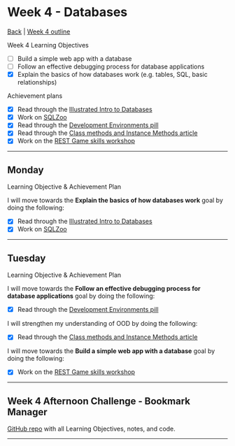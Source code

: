 # Week 4 - Databases

[Back](README.md) | [Week 4 outline](https://github.com/makersacademy/course/blob/master/week_outlines.md#week-4)

Week 4 Learning Objectives

- [ ] Build a simple web app with a database
- [ ] Follow an effective debugging process for database applications
- [x] Explain the basics of how databases work (e.g. tables, SQL, basic relationships)

Achievement plans

- [x] Read through the [Illustrated Intro to Databases]
- [x] Work on [SQLZoo]
- [x] Read through the [Development Environments pill]
- [x] Read through the [Class methods and Instance Methods article]
- [x] Work on the [REST Game skills workshop]

---

## Monday

Learning Objective & Achievement Plan

I will move towards the **Explain the basics of how databases work** goal by doing the following:

- [x] Read through the [Illustrated Intro to Databases]
- [x] Work on [SQLZoo]

---

## Tuesday

Learning Objective & Achievement Plan

I will move towards the **Follow an effective debugging process for database applications** goal by doing the following:

- [x] Read through the [Development Environments pill]

I will strengthen my understanding of OOD by doing the following:

- [x] Read through the [Class methods and Instance Methods article]

I will move towards the **Build a simple web app with a database** goal by doing the following:

- [x] Work on the [REST Game skills workshop]

---

## Week 4 Afternoon Challenge - Bookmark Manager

[GitHub repo](https://github.com/hturnbull93/bookmark-manager) with all Learning Objectives, notes, and code.

---
<!--
## Retrospective

### Achievements this week

- [ ] Build a simple web app
- [ ] Follow an effective debugging process for web applications
- [ ] Explain the basics of how the web works (e.g. request/response, HTTP, HTML, CSS)
- [ ] Explain the MVC pattern

### Score: Z

#### Reasons for Score

- First reason

### Material to re-cover

- First material

---

## Week 4 Weekend Challenge - Chitter

[GitHub repo]() with all Learning Objectives, notes, and code.

---
-->
<!-- Links -->

<!-- From Week 1 -->

[First day intro]: Intro_first_day.md
[TDD process skills workshop]: ../skills_workshops/TDD_process.md
[Debugging skills workshop]: ../skills_workshops/debugging.md
[Mocking skills workshop]: ../skills_workshops/mocking.md
[Test Driving practical]: ../skills_workshops/test_driving_practice.md

<!-- From week 2 -->

[Code Review skills workshop]: ../skills_workshops/code_review.md
[Process Review workshop]: ../process_workshop.md
[Domain Modelling skills workshop]: ../skills_workshops/domain_modelling.md
[Feedback skills workshop]: ../skills_workshops/feedback.md
[Mocking with RSpec practical]: ../skills_workshops/mocking_with_rspec.md
[Refactoring skills workshop]: ../skills_workshops/refactoring.md
[Concretes and Abstracts skills workshop]: ../skills_workshops/concretes_and_abstracts.md
[Delegation skills workshop]: ../skills_workshops/delegation.md

<!-- From week 3 -->

[Servers 1 skills workshop]: ../skills_workshops/servers_1.md
[Servers 2 skills workshop]: ../skills_workshops/servers_2.md
[Clients 1 skills workshop]: ../skills_workshops/clients_1.md
[Process modelling skills workshop]: ../skills_workshops/http_modelling.md
[Birthday Greeter App skills workshop]: ../skills_workshops/birthday_greeter_app.md
[Empathy EQ workshop]: ../skills_workshops/empathy.md
[Debugging 2 skills workshop]: ../skills_workshops/debugging_2.md
[Debugging a Rack App skills workshop]: ../skills_workshops/debugging_a_rack_app.md

<!-- New in Week 4 -->

[Illustrated Intro to Databases]: https://illustrated.dev/databases
[SQLZoo]: ../skills_workshops/sqlzoo.md
[Development Environments pill]: https://github.com/makersacademy/course/blob/master/pills/development_environments.md
[Class methods and Instance Methods article]: https://hackmd.io/sOCjb8IcSIaPvT54SXBb3Q
[REST Game skills workshop]: ../skills_workshops/REST_game.md